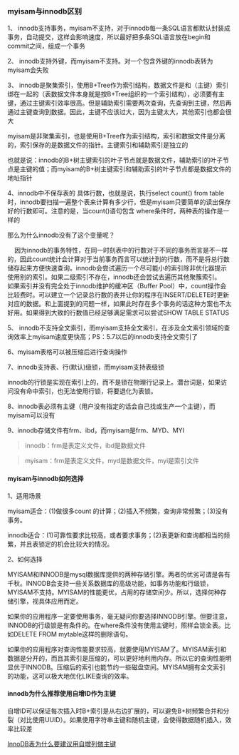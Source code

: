 ### myisam与innodb区别

1、 innodb支持事务，myisam不支持，对于innodb每一条SQL语言都默认封装成事务，自动提交，这样会影响速度，所以最好把多条SQL语言放在begin和commit之间，组成一个事务

2、 innodb支持外键，而myisam不支持。对一个包含外键的innodb表转为myisam会失败

3、 innodb是聚集索引，使用B+Tree作为索引结构，数据文件是和（主键）索引绑在一起的（表数据文件本身就是按B+Tree组织的一个索引结构），必须要有主键，通过主键索引效率很高。但是辅助索引需要两次查询，先查询到主键，然后再通过主键查询到数据。因此，主键不应该过大，因为主键太大，其他索引也都会很大

 myisam是非聚集索引，也是使用B+Tree作为索引结构，索引和数据文件是分离的，索引保存的是数据文件的指针。主键索引和辅助索引是独立的
 
 也就是说：innodb的B+树主键索引的叶子节点就是数据文件，辅助索引的叶子节点是主键的值；而myisam的B+树主键索引和辅助索引的叶子节点都是数据文件的地址指针
 
4、innodb中不保存表的 具体行数，也就是说，执行select count() from table时，innodb要扫描一遍整个表来计算有多少行，但是myisam只要简单的读出保存好的行数即可。注意的是，当count()语句包含 where条件时，两种表的操作是一样的

那么为什么innodb没有了这个变量呢？

    因为innodb的事务特性，在同一时刻表中的行数对于不同的事务而言是不一样的，因此count统计会计算对于当前事务而言可以统计到的行数，而不是将总行数储存起来方便快速查询。innodb会尝试遍历一个尽可能小的索引除非优化器提示使用别的索引。如果二级索引不存在，innodb还会尝试去遍历其他聚簇索引。
    如果索引并没有完全处于innodb维护的缓冲区（Buffer Pool）中，count操作会比较费时。可以建立一个记录总行数的表并让你的程序在INSERT/DELETE时更新对应的数据。和上面提到的问题一样，如果此时存在多个事务的话这种方案也不太好用。如果得到大致的行数值已经足够满足需求可以尝试SHOW TABLE STATUS

5、 innodb不支持全文索引，而myisam支持全文索引，在涉及全文索引领域的查询效率上myisam速度更快高；PS：5.7以后的innodb支持全文索引了

6、myisam表格可以被压缩后进行查询操作

7、innodb支持表、行(默认)级锁，而myisam支持表级锁


innodb的行锁是实现在索引上的，而不是锁在物理行记录上。潜台词是，如果访问没有命中索引，也无法使用行锁，将要退化为表锁。

8、innodb表必须有主键（用户没有指定的话会自己找或生产一个主键），而myisam可以没有

9、innodb存储文件有frm、ibd，而myisam是frm、MYD、MYI
> innodb：frm是表定义文件，ibd是数据文件

> myisam：frm是表定义文件，myd是数据文件，myi是索引文件


#### myisam与innodb如何选择

1、适用场景

myisam适合：(1)做很多count 的计算；(2)插入不频繁，查询非常频繁；(3)没有事务。

innodb适合：(1)可靠性要求比较高，或者要求事务；(2)表更新和查询都相当的频繁，并且表锁定的机会比较大的情况。

2、如何选择

MYISAM和INNODB是mysql数据库提供的两种存储引擎。两者的优劣可谓是各有千秋。INNODB会支持一些关系数据库的高级功能，如事务功能和行级锁，MYISAM不支持。MYISAM的性能更优，占用的存储空间少。所以，选择何种存储引擎，视具体应用而定。

如果你的应用程序一定要使用事务，毫无疑问你要选择INNODB引擎。但要注意，INNODB的行级锁是有条件的。在where条件没有使用主键时，照样会锁全表。比如DELETE FROM mytable这样的删除语句。

如果你的应用程序对查询性能要求较高，就要使用MYISAM了。MYISAM索引和数据是分开的，而且其索引是压缩的，可以更好地利用内存。所以它的查询性能明显优于INNODB。压缩后的索引也能节约一些磁盘空间。MYISAM拥有全文索引的功能，这可以极大地优化LIKE查询的效率。

#### innodb为什么推荐使用自增ID作为主键
自增ID可以保证每次插入时B+索引是从右边扩展的，可以避免B+树频繁合并和分裂（对比使用UUID）。如果使用字符串主键和随机主键，会使得数据随机插入，效率比较差

 [InnoDB表为什么要建议用自增列做主键](https://blog.csdn.net/wukong_666/article/details/54982712)